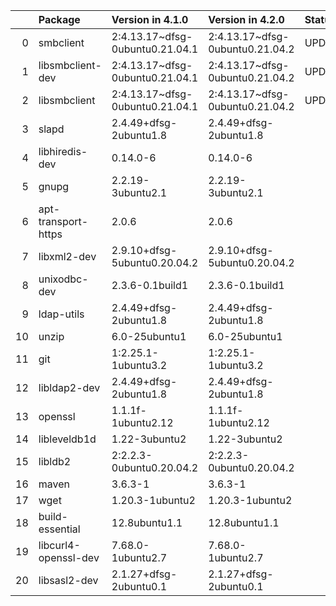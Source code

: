 <!-- markdown-link-check-disable -->

|    | Package              | Version in 4.1.0                | Version in 4.2.0                | Status   |
|---:|:---------------------|:--------------------------------|:--------------------------------|:---------|
|  0 | smbclient            | 2:4.13.17~dfsg-0ubuntu0.21.04.1 | 2:4.13.17~dfsg-0ubuntu0.21.04.2 | UPDATED  |
|  1 | libsmbclient-dev     | 2:4.13.17~dfsg-0ubuntu0.21.04.1 | 2:4.13.17~dfsg-0ubuntu0.21.04.2 | UPDATED  |
|  2 | libsmbclient         | 2:4.13.17~dfsg-0ubuntu0.21.04.1 | 2:4.13.17~dfsg-0ubuntu0.21.04.2 | UPDATED  |
|  3 | slapd                | 2.4.49+dfsg-2ubuntu1.8          | 2.4.49+dfsg-2ubuntu1.8          |          |
|  4 | libhiredis-dev       | 0.14.0-6                        | 0.14.0-6                        |          |
|  5 | gnupg                | 2.2.19-3ubuntu2.1               | 2.2.19-3ubuntu2.1               |          |
|  6 | apt-transport-https  | 2.0.6                           | 2.0.6                           |          |
|  7 | libxml2-dev          | 2.9.10+dfsg-5ubuntu0.20.04.2    | 2.9.10+dfsg-5ubuntu0.20.04.2    |          |
|  8 | unixodbc-dev         | 2.3.6-0.1build1                 | 2.3.6-0.1build1                 |          |
|  9 | ldap-utils           | 2.4.49+dfsg-2ubuntu1.8          | 2.4.49+dfsg-2ubuntu1.8          |          |
| 10 | unzip                | 6.0-25ubuntu1                   | 6.0-25ubuntu1                   |          |
| 11 | git                  | 1:2.25.1-1ubuntu3.2             | 1:2.25.1-1ubuntu3.2             |          |
| 12 | libldap2-dev         | 2.4.49+dfsg-2ubuntu1.8          | 2.4.49+dfsg-2ubuntu1.8          |          |
| 13 | openssl              | 1.1.1f-1ubuntu2.12              | 1.1.1f-1ubuntu2.12              |          |
| 14 | libleveldb1d         | 1.22-3ubuntu2                   | 1.22-3ubuntu2                   |          |
| 15 | libldb2              | 2:2.2.3-0ubuntu0.20.04.2        | 2:2.2.3-0ubuntu0.20.04.2        |          |
| 16 | maven                | 3.6.3-1                         | 3.6.3-1                         |          |
| 17 | wget                 | 1.20.3-1ubuntu2                 | 1.20.3-1ubuntu2                 |          |
| 18 | build-essential      | 12.8ubuntu1.1                   | 12.8ubuntu1.1                   |          |
| 19 | libcurl4-openssl-dev | 7.68.0-1ubuntu2.7               | 7.68.0-1ubuntu2.7               |          |
| 20 | libsasl2-dev         | 2.1.27+dfsg-2ubuntu0.1          | 2.1.27+dfsg-2ubuntu0.1          |          |